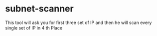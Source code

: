 # subnet-scanner
This tool will ask you for first three set of IP and then he will scan every single set of IP in 4 th Place
